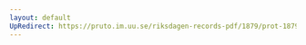 ```yaml
---
layout: default
UpRedirect: https://pruto.im.uu.se/riksdagen-records-pdf/1879/prot-1879--fk--006.pdf
---
```

